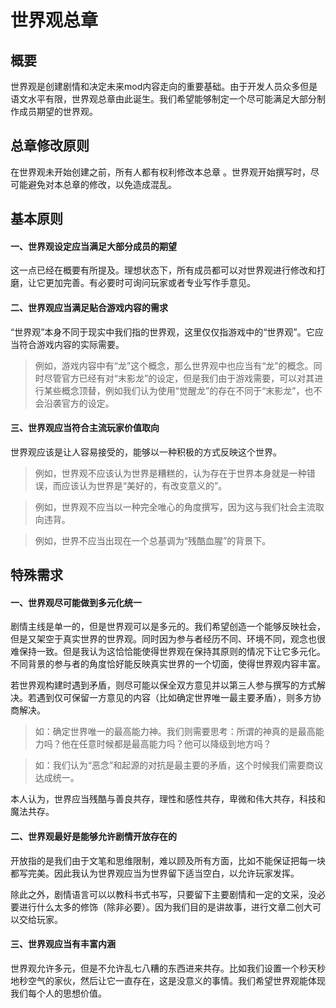 # 世界观总章
## 概要
世界观是创建剧情和决定未来mod内容走向的重要基础。由于开发人员众多但是语文水平有限，世界观总章由此诞生。我们希望能够制定一个尽可能满足大部分制作成员期望的世界观。

## 总章修改原则
在世界观未开始创建之前，所有人都有权利修改本总章
。世界观开始撰写时，尽可能避免对本总章的修改，以免造成混乱。

## 基本原则
#### 一、世界观设定应当满足大部分成员的期望
这一点已经在概要有所提及。理想状态下，所有成员都可以对世界观进行修改和打磨，让它更加完善。有必要时可询问玩家或者专业写作手意见。
#### 二、世界观应当满足贴合游戏内容的需求
“世界观”本身不同于现实中我们指的世界观，这里仅仅指游戏中的“世界观”。它应当符合游戏内容的实际需要。

> 例如，游戏内容中有“龙”这个概念，那么世界观中也应当有“龙”的概念。同时尽管官方已经有对“末影龙”的设定，但是我们由于游戏需要，可以对其进行某些概念顶替，例如我们认为使用“觉醒龙”的存在不同于“末影龙”，也不会沿袭官方的设定。

#### 三、世界观应当符合主流玩家价值取向
世界观应该是让人容易接受的，能够以一种积极的方式反映这个世界。
> 例如，世界观不应该认为世界是糟糕的，认为存在于世界本身就是一种错误，而应该认为世界是“美好的，有改变意义的”。

> 例如，世界观不应当以一种完全唯心的角度撰写，因为这与我们社会主流取向违背。

> 例如，世界不应当出现在一个总基调为“残酷血腥”的背景下。

## 特殊需求
#### 一、世界观尽可能做到多元化统一
剧情主线是单一的，但是世界观可以是多元的。我们希望创造一个能够反映社会，但是又架空于真实世界的世界观。同时因为参与者经历不同、环境不同，观念也很难保持一致。但是我认为这恰恰能使得世界观在保持其原则的情况下让它多元化。不同背景的参与者的角度恰好能反映真实世界的一个切面，使得世界观内容丰富。

若世界观构建时遇到矛盾，则尽可能以保全双方意见并以第三人参与撰写的方式解决。若遇到仅可保留一方意见的内容（比如确定世界唯一最主要矛盾），则多方协商解决。
> 如：确定世界唯一的最高能力神。我们则需要思考：所谓的神真的是最高能力吗？他在任意时候都是最高能力吗？他可以降级到地方吗？

> 如：我们认为“恶念”和起源的对抗是最主要的矛盾，这个时候我们需要商议达成统一。

本人认为，世界应当残酷与善良共存，理性和感性共存，卑微和伟大共存，科技和魔法共存。

#### 二、世界观最好是能够允许剧情开放存在的
开放指的是我们由于文笔和思维限制，难以顾及所有方面，比如不能保证把每一块都写完美。因此我认为世界观应当为世界留下适当空白，以允许玩家发挥。

除此之外，剧情语言可以以教科书式书写，只要留下主要剧情和一定的文采，没必要进行什么太多的修饰（除非必要）。因为我们目的是讲故事，进行文章二创大可以交给玩家。


#### 三、世界观应当有丰富内涵
世界观允许多元，但是不允许乱七八糟的东西进来共存。比如我们设置一个秒天秒地秒空气的家伙，然后让它一直存在，这是没意义的事情。我们希望世界观能体现我们每个人的思想价值。